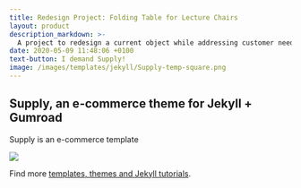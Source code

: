 ```yaml
---
title: Redesign Project: Folding Table for Lecture Chairs
layout: product
description_markdown: >-
  A project to redesign a current object while addressing customer needs. 
date: 2020-05-09 11:48:06 +0100
text-button: I demand Supply!
image: /images/templates/jekyll/Supply-temp-square.png
---
```

## Supply, an e-commerce theme for Jekyll + Gumroad
Supply is an e-commerce template 

<img class="w-100" src="{{site.baseurl}}/images/screenshot.png">

Find more [templates, themes and Jekyll tutorials](https://jekyllrb.com/resources/).
